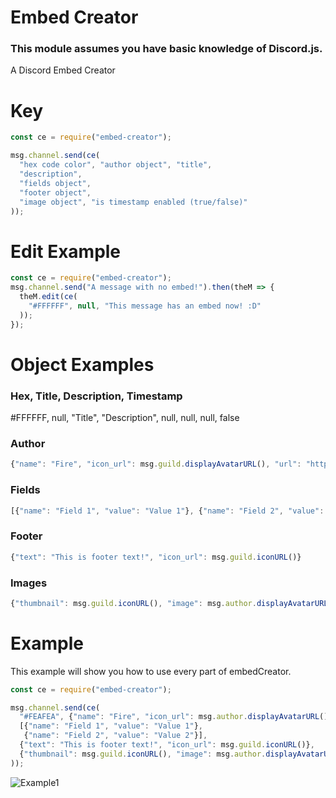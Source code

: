 # Embed Creator
### This module assumes you have basic knowledge of Discord.js.
A Discord Embed Creator

# Key
```javascript
const ce = require("embed-creator");

msg.channel.send(ce(
  "hex code color", "author object", "title",
  "description",
  "fields object",
  "footer object",
  "image object", "is timestamp enabled (true/false)"
));
```

# Edit Example
```javascript
const ce = require("embed-creator");
msg.channel.send("A message with no embed!").then(theM => {
  theM.edit(ce(
    "#FFFFFF", null, "This message has an embed now! :D"
  ));
});
```

# Object Examples
### Hex, Title, Description, Timestamp
#FFFFFF, null, "Title", "Description", null, null, null, false
### Author
```javascript
{"name": "Fire", "icon_url": msg.guild.displayAvatarURL(), "url": "https://www.google.com"}
```
### Fields
```javascript
[{"name": "Field 1", "value": "Value 1"}, {"name": "Field 2", "value": "Value 2"}]
```
### Footer
```javascript
{"text": "This is footer text!", "icon_url": msg.guild.iconURL()}
```
### Images
```javascript
{"thumbnail": msg.guild.iconURL(), "image": msg.author.displayAvatarURL()}
```

# Example
This example will show you how to use every part of embedCreator.
```javascript
const ce = require("embed-creator");

msg.channel.send(ce(
  "#FEAFEA", {"name": "Fire", "icon_url": msg.author.displayAvatarURL(), "url": "https://www.google.com"}, "Title", "Description",
  [{"name": "Field 1", "value": "Value 1"}, 
   {"name": "Field 2", "value": "Value 2"}],
  {"text": "This is footer text!", "icon_url": msg.guild.iconURL()}, 
  {"thumbnail": msg.guild.iconURL(), "image": msg.author.displayAvatarURL()}, false
));
```
![Example1](https://img.visualfiredev.com/saved/gn6tg.png)
